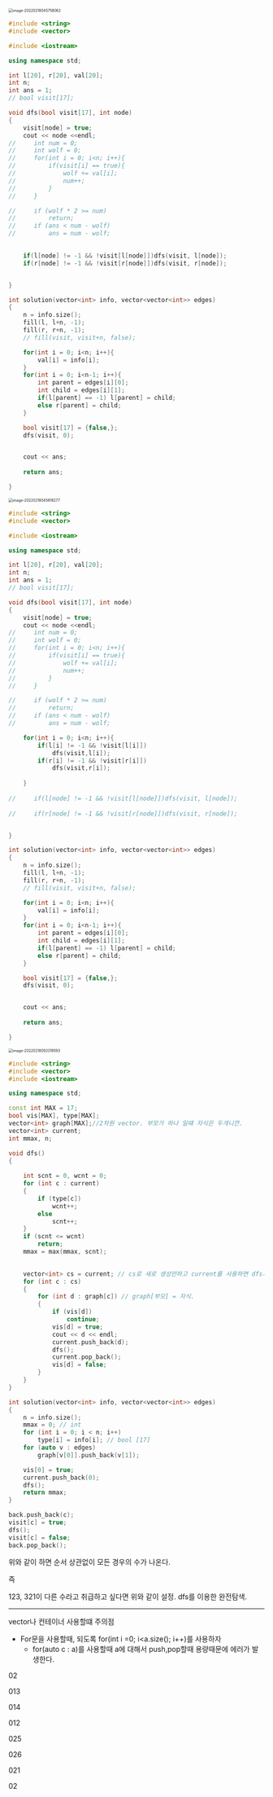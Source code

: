<img src="/Users/jungwoo/Library/Application Support/typora-user-images/image-20220218045758062.png" alt="image-20220218045758062" style="zoom:50%;" />

```c++
#include <string>
#include <vector>

#include <iostream>

using namespace std;

int l[20], r[20], val[20];
int n;
int ans = 1;
// bool visit[17];

void dfs(bool visit[17], int node)
{
    visit[node] = true;
    cout << node <<endl;
//     int num = 0;
//     int wolf = 0;
//     for(int i = 0; i<n; i++){
//         if(visit[i] == true){
//             wolf += val[i];
//             num++;
//         }
//     }

//     if (wolf * 2 >= num)
//         return;
//     if (ans < num - wolf)
//         ans = num - wolf;

    
    if(l[node] != -1 && !visit[l[node]])dfs(visit, l[node]);
    if(r[node] != -1 && !visit[r[node]])dfs(visit, r[node]);


}

int solution(vector<int> info, vector<vector<int>> edges)
{
    n = info.size();
    fill(l, l+n, -1);
    fill(r, r+n, -1);
    // fill(visit, visit+n, false);

    for(int i = 0; i<n; i++){
        val[i] = info[i];
    }
    for(int i = 0; i<n-1; i++){
        int parent = edges[i][0];
        int child = edges[i][1];
        if(l[parent] == -1) l[parent] = child;
        else r[parent] = child;
    }

    bool visit[17] = {false,};
    dfs(visit, 0);


    cout << ans;
    
    return ans;

}


```

<img src="/Users/jungwoo/Library/Application Support/typora-user-images/image-20220218045818277.png" alt="image-20220218045818277" style="zoom:50%;" />

```c++
#include <string>
#include <vector>

#include <iostream>

using namespace std;

int l[20], r[20], val[20];
int n;
int ans = 1;
// bool visit[17];

void dfs(bool visit[17], int node)
{
    visit[node] = true;
    cout << node <<endl;
//     int num = 0;
//     int wolf = 0;
//     for(int i = 0; i<n; i++){
//         if(visit[i] == true){
//             wolf += val[i];
//             num++;
//         }
//     }

//     if (wolf * 2 >= num)
//         return;
//     if (ans < num - wolf)
//         ans = num - wolf;

    for(int i = 0; i<n; i++){
        if(l[i] != -1 && !visit[l[i]])
            dfs(visit,l[i]);
        if(r[i] != -1 && !visit[r[i]])
            dfs(visit,r[i]);
        
    }
    
//     if(l[node] != -1 && !visit[l[node]])dfs(visit, l[node]);
    
//     if(r[node] != -1 && !visit[r[node]])dfs(visit, r[node]);


}

int solution(vector<int> info, vector<vector<int>> edges)
{
    n = info.size();
    fill(l, l+n, -1);
    fill(r, r+n, -1);
    // fill(visit, visit+n, false);

    for(int i = 0; i<n; i++){
        val[i] = info[i];
    }
    for(int i = 0; i<n-1; i++){
        int parent = edges[i][0];
        int child = edges[i][1];
        if(l[parent] == -1) l[parent] = child;
        else r[parent] = child;
    }

    bool visit[17] = {false,};
    dfs(visit, 0);


    cout << ans;
    
    return ans;

}


```

<img src="/Users/jungwoo/Library/Application Support/typora-user-images/image-20220218050319593.png" alt="image-20220218050319593" style="zoom:50%;" />



```c++
#include <string>
#include <vector>
#include <iostream>

using namespace std;

const int MAX = 17;
bool vis[MAX], type[MAX];
vector<int> graph[MAX];//2차원 vector. 부모가 하나 일떄 자식은 두개니깐.
vector<int> current;
int mmax, n;

void dfs()
{
    
    int scnt = 0, wcnt = 0;
    for (int c : current)
    {
        if (type[c])
            wcnt++;
        else
            scnt++;
    }
    if (scnt <= wcnt)
        return;
    mmax = max(mmax, scnt);
    

    vector<int> cs = current; // cs로 새로 생성안하고 current를 사용하면 dfs가 한번 돌고 다시 돌아왔을때 current가 바뀌어있다.
    for (int c : cs)
    {
        for (int d : graph[c]) // graph[부모] = 자식.
        {
            if (vis[d])
                continue;
            vis[d] = true;
            cout << d << endl;
            current.push_back(d);
            dfs();
            current.pop_back();
            vis[d] = false;
        }
    }
}

int solution(vector<int> info, vector<vector<int>> edges)
{
    n = info.size();
    mmax = 0; // int
    for (int i = 0; i < n; i++)
        type[i] = info[i]; // bool [17]
    for (auto v : edges)
        graph[v[0]].push_back(v[1]);

    vis[0] = true;
    current.push_back(0);
    dfs();
    return mmax;
}
```



```c++
back.push_back(c);
visit[c] = true;
dfs();
visit[c] = false;
back.pop_back();
```

위와 같이 하면 순서 상관없이 모든 경우의 수가 나온다.

즉

123, 321이 다른 수라고 취급하고 싶다면 위와 같이 설정. dfs를 이용한 완전탐색.





-------------------------------------------------------------------------------

vector나 컨테이너 사용할떄 주의점

- For문을 사용할때, 되도록 for(int i =0; i<a.size(); i++)를 사용하자
  - for(auto c : a)를 사용할때 a에 대해서 push,pop할때 용량때문에 에러가 발생한다.

02

013

014

012

025

026

021





02



